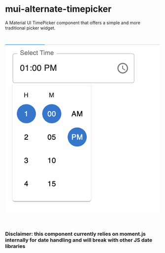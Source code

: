# mui-alternate-timepicker

A Material UI TimePicker component that offers a simple and more traditional picker widget.

<br/>

![TimePicker component](/assets/picker_screenshot.png "TimePicker component")

<br/>

### Disclaimer: this component currently relies on moment.js internally for date handling and will break with other JS date libraries

